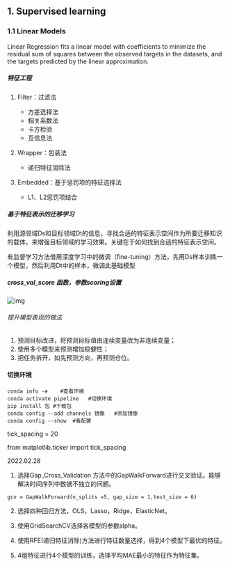 ## 1. Supervised learning

### 1.1 Linear Models 

Linear Regression fits a linear model with coefficients to minimize the residual sum of squares between the observed targets in the datasets, and the targets predicted by the linear approximation.



##### 特征工程

1. Filter：过滤法
   * 方差选择法
   * 相关系数法
   * 卡方检验
   * 互信息法

2. Wrapper：包装法
   + 递归特征消除法

3. Embedded：基于惩罚项的特征选择法
   + L1、L2惩罚项结合

##### 基于特征表示的迁移学习

利用源领域Ds和目标领域Dt的信息，寻找合适的特征表示空间作为所要迁移知识的载体，来增强目标领域的学习效果。关键在于如何找到合适的特征表示空间。

有监督学习方法借用深度学习中的微调（fine-tuning）方法，先用Ds样本训练一个模型，然后利用Dt中的样本，微调此基础模型



##### cross_val_score 函数，参数scoring设置

![img](https://upload-images.jianshu.io/upload_images/11409741-2c76b7c5e866f2cc.png?imageMogr2/auto-orient/strip|imageView2/2/w/740/format/webp)





###### 提升模型表现的做法

1. 预测目标改进，将预测目标值由连续变量改为非连续变量；
2. 使用多个模型来预测增加稳健性；
3. 把任务拆开，如先预测方向，再预测仓位。



#### 切换环境

```
conda info -e    #查看环境
conda activate pipeline   #切换环境
pip install 包 #下载包
conda config --add channels 镜像   #添加镜像
conda config --show  #看配置

```

tick_spacing = 20

from matplotlib.ticker import tick_spacing



2022.02.28

1. 选择Gap_Cross_Validation 方法中的GapWalkForward进行交叉验证。能够解决时间序列中数据不独立的问题。

```
gcv = GapWalkForward(n_splits =5, gap_size = 1,test_size = 6)
```

2. 选择四种回归方法，OLS，Lasso，Ridge，ElasticNet。

3. 使用GridSearchCV选择各模型的参数alpha。

4. 使用RFE(递归特征消除)方法进行特征数量选择，得到4个模型下最优的特征。

5. 4组特征进行4个模型的训练，选择平均MAE最小的特征作为特征集。

   

